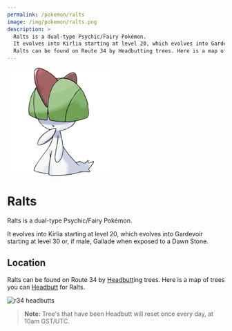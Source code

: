 ```yaml
---
permalink: /pokemon/ralts
image: /img/pokemon/ralts.png
description: >
  Ralts is a dual-type Psychic/Fairy Pokémon.
  It evolves into Kirlia starting at level 20, which evolves into Gardevoir starting at level 30 or, if male, Gallade when exposed to a Dawn Stone.
  Ralts can be found on Route 34 by Headbutting trees. Here is a map of trees you can Headbutt.
---
```


![ralts](/img/pokemon/ralts.png)

# Ralts

Ralts is a dual-type Psychic/Fairy Pokémon.

It evolves into Kirlia starting at level 20, which evolves into Gardevoir
starting at level 30 or, if male, Gallade when exposed to a Dawn Stone.

## Location

Ralts can be found on Route 34 by [Headbutt](/moves/headbutt)ing trees. Here is
a map of trees you can [Headbutt](/moves/headbutt) for Ralts.

![r34 headbutts](https://i.imgur.com/U9SKyOD.jpg)

> __Note:__ Tree's that have been Headbutt will reset once every day, at 10am GST/UTC.
